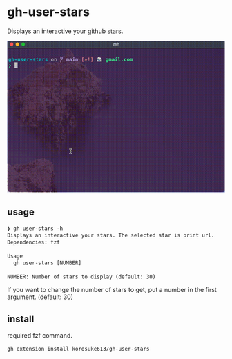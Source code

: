 # gh-user-stars
Displays an interactive your github stars.

![](./demo.gif)

## usage
```
❯ gh user-stars -h
Displays an interactive your stars. The selected star is print url.
Dependencies: fzf

Usage
  gh user-stars [NUMBER]

NUMBER: Number of stars to display (default: 30)
```

If you want to change the number of stars to get, put a number in the first argument. (default: 30)

## install
required fzf command.

```
gh extension install korosuke613/gh-user-stars
```



